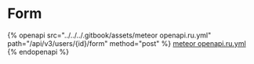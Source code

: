 # Form

{% openapi src="../../../.gitbook/assets/meteor openapi.ru.yml" path="/api/v3/users/{id}/form" method="post" %}
[meteor openapi.ru.yml](<../../../.gitbook/assets/meteor openapi.ru.yml>)
{% endopenapi %}
